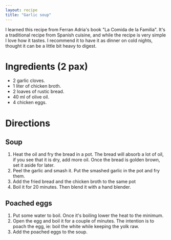 ```yaml
---
layout: recipe
title: "Garlic soup"
---
```


I learned this recipe from Ferran Adria's book "La Comida de la Familia". It's a traditional recipe from Spanish cuisine, and while the recipe is very simple I love how it tastes. I recommend it to have it as dinner on cold nights, thought it can be a little bit heavy to digest.

# Ingredients (2 pax)

- 2 garlic cloves.
- 1 liter of chicken broth.
- 2 loaves of rustic bread.
- 40 ml of olive oil.
- 4 chicken eggs.

# Directions

## Soup

1. Heat the oil and fry the bread in a pot. The bread will absorb a lot of oil, if you see that it is dry, add more oil. Once the bread is golden brown, set it aside for later.
2. Peel the garlic and smash it. Put the smashed garlic in the pot and fry them.
3. Add the fried bread and the chicken broth to the same pot
4. Boil it for 20 minutes. Then blend it with a hand blender.

## Poached eggs

1. Put some water to boil. Once it's boiling lower the heat to the minimum. 
2. Open the egg and boil it for a couple of minutes. The intention is to poach the egg, ie: boil the white while keeping the yolk raw.
3. Add the poached eggs to the soup.
